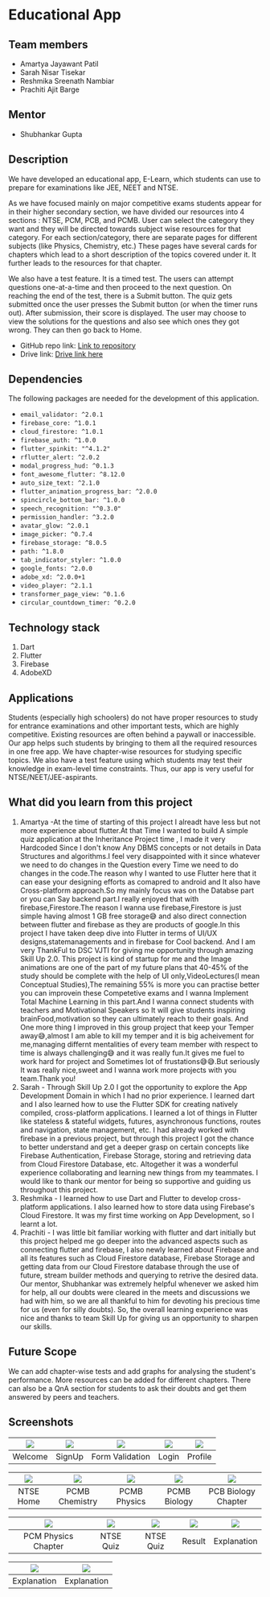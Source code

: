 # Educational App

## Team members
* Amartya Jayawant Patil
* Sarah Nisar Tisekar
* Reshmika Sreenath Nambiar
* Prachiti Ajit Barge

## Mentor
* Shubhankar Gupta

## Description
We have developed an educational app, E-Learn, which students can use to prepare for examinations like JEE, NEET and NTSE.

As we have focused mainly on major competitive exams students appear for in their higher secondary section, we have divided our resources into 4 sections : NTSE, PCM, PCB, and PCMB.
User can select the category they want and they will be directed towards subject wise resources for that category.
For each section/category, there are separate pages for different subjects (like Physics, Chemistry, etc.)
These pages have several cards for chapters which lead to a short description of the topics covered under it. It further leads to the resources for that chapter.

We also have a test feature. It is a timed test. The users can attempt questions one-at-a-time and then proceed to the next question. On reaching the end of the test, there is a Submit button. The quiz gets submitted once the user presses the Submit button (or when the timer runs out). After submission, their score is displayed. The user may choose to view the solutions for the questions and also see which ones they got wrong. They can then go back to Home.

* GitHub repo link: [Link to repository](https://github.com/PatilAmartyaJ/educational_app)
* Drive link: [Drive link here](https://drive.google.com/drive/folders/1_F81oXIbhhaCq7JZFhHI7F1Gcl24r_gR?usp=sharing)

## Dependencies

The following packages are needed for the development of this application.

- `email_validator: ^2.0.1` 
- `firebase_core: ^1.0.1`
- `cloud_firestore: ^1.0.1`
- `firebase_auth: ^1.0.0`
- `flutter_spinkit: "^4.1.2"`
- `rflutter_alert: ^2.0.2`
- `modal_progress_hud: ^0.1.3`
- `font_awesome_flutter: ^8.12.0`
- `auto_size_text: ^2.1.0`
- `flutter_animation_progress_bar: ^2.0.0`
- `spincircle_bottom_bar: ^1.0.0`
- `speech_recognition: "^0.3.0"`
- `permission_handler: ^3.2.0`
- `avatar_glow: ^2.0.1`
- `image_picker: ^0.7.4`
- `firebase_storage: ^8.0.5`
- `path: ^1.8.0`
- `tab_indicator_styler: ^1.0.0`
- `google_fonts: ^2.0.0`
- `adobe_xd: ^2.0.0+1`
- `video_player: ^2.1.1`
- `transformer_page_view: ^0.1.6`
- `circular_countdown_timer: ^0.2.0`


## Technology stack
1. Dart
2. Flutter
3. Firebase
4. AdobeXD

## Applications
Students (especially high schoolers) do not have proper resources to study for entrance examinations and other important tests, which are highly competitive. Existing resources are often behind a paywall or inaccessible. Our app helps such students by bringing to them all the required resources in one free app. We have chapter-wise resources for studying specific topics. We also have a test feature using which students may test their knowledge in exam-level time constraints. Thus, our app is very useful for NTSE/NEET/JEE-aspirants.

## What did you learn from this project
1. Amartya -At the time of starting  of this project I alreadt have less but not more experience about flutter.At that Time I wanted to build A simple quiz application at the Inheritance Project time , I made it very Hardcoded Since I don't know Any DBMS concepts or not details in Data Structures and algorithms.I feel very disappointed with it since whatever we need to do changes in the Question every Time we need to do changes in the code.The reason why I wanted to use Flutter here that it can ease your designing efforts as comapred to android and It also have Cross-platform approach.So my mainly focus was on the Databse part or you can Say backend part.I really enjoyed that with firebase,Firestore.The reason I wanna use firebase,Firestore is just simple having almost 1 GB free storage😅 and also direct connection between flutter and firebase as they are products of google.In this project I have taken deep dive into Flutter in terms of UI/UX designs,statemanagements and in firebase for Cool backend. And I am very ThankFul to DSC VJTI for giving me opportunity through amazing Skill Up 2.0.
This project is kind of startup for me and the Image animations are one of the part of my future plans that 40-45% of the study should be complete with the help of UI only,VideoLectures(I mean Conceptual Studies),The remaining 55% is more you can practise better you can improvein these Competetive exams  and I wanna Implement Total
Machine Learning in this part.And I wanna connect students with teachers and Motivational Speakers so It will give students inspiring brainFood,motivation so they can
ultimately reach to their goals.
And One more thing I improved in this group project that keep your Temper away😅,almost I am able to kill my temper and it is big acheivement for me,managing differnt
mentalities of every team member with respect to time is always challenging😅 and it was really fun.It gives me fuel to work hard for project and Sometimes lot of
frustations😅😅.But seriously It was really nice,sweet and I wanna work more projects with you team.Thank you!
2. Sarah - Through Skill Up 2.0 I got the opportunity to explore the App Development Domain in which I had no prior experience. I learned dart and I also learned how to use the Flutter SDK for creating natively compiled, cross-platform applications. I learned a lot of things in Flutter like stateless & stateful widgets, futures, asynchronous functions, routes and navigation, state management, etc. I had already worked with firebase in a previous project, but through this project I got the chance to better understand and get a deeper grasp on certain concepts like Firebase Authentication,  Firebase Storage, storing and retrieving data from Cloud Firestore Database, etc. Altogether it was a wonderful experience collaborating and learning new things from my teammates. I would like to thank our mentor for being so supportive and guiding us throughout this project.
3. Reshmika - I learned how to use Dart and Flutter to develop cross-platform applications. I also learned how to store data using Firebase's Cloud Firestore. It was my first time working on App Development, so I learnt a lot.
4. Prachiti - I was little bit familiar working with flutter and dart initially but this project helped me go deeper into the advanced aspects such as connecting flutter and firebase, I also newly learned about Firebase and all its features such as Cloud Firestore database, Firebase Storage and getting data from our Cloud Firestore database through the use of future, stream builder methods and querying to retrive the desired data.
Our mentor, Shubhankar was extremely helpful whenever we asked him for help, all our doubts were cleared in the meets and discussions we had with him, so we are all thankful to him for devoting his precious time for us (even for silly doubts). So, the overall learning experience was nice and thanks to team Skill Up for giving us an opportunity to sharpen our skills.

## Future Scope
We can add chapter-wise tests and add graphs for analysing the student's performance. More resources can be added for different chapters. There can also be a QnA section for students to ask their doubts and get them answered by peers and teachers.

## Screenshots
| ![](Screenshots/Welcome.png) | ![](Screenshots/SignUp.png) | ![](Screenshots/FormValidation.png) | ![](Screenshots/Login.png) | ![](Screenshots/Profile.png) |
| :-------------: | :-------------:  | :-------------:  | :-------------:  | :-------------:  |
|     Welcome     |    SignUp   |    Form Validation     |     Login       |     Profile     |


| ![](Screenshots/NTSE_home.png) | ![](Screenshots/PCMB_Chemistry.png) | ![](Screenshots/PCMB_Physics.png) | ![](Screenshots/PCMB_biology.png) | ![](Screenshots/PCMB_biologyChapter.png) |
| :-------------: | :-------------:  | :-------------:  | :-------------:  | :-------------:  |
|     NTSE Home   |    PCMB Chemistry    |    PCMB Physics     |     PCMB Biology      |     PCB Biology Chapter     |


| ![](Screenshots/PCM_physicsChapter.png) | ![](Screenshots/NTSE_quiz.png)| ![](Screenshots/quiz.png)       | ![](Screenshots/Result.png)  | ![](Screenshots/Explanation.png)|
| :-------------:  | :-------------: | :-------------:       | :-------------:  | :-------------: |
|  PCM Physics Chapter    |    NTSE Quiz       |  NTSE Quiz    | Result   | Explanation  |

| ![](Screenshots/Explanation1.png) | ![](Screenshots/Explanation3.png) |  
| :-------------: | :-------------:  | 
|     Explanation    |   Explanation    |      

